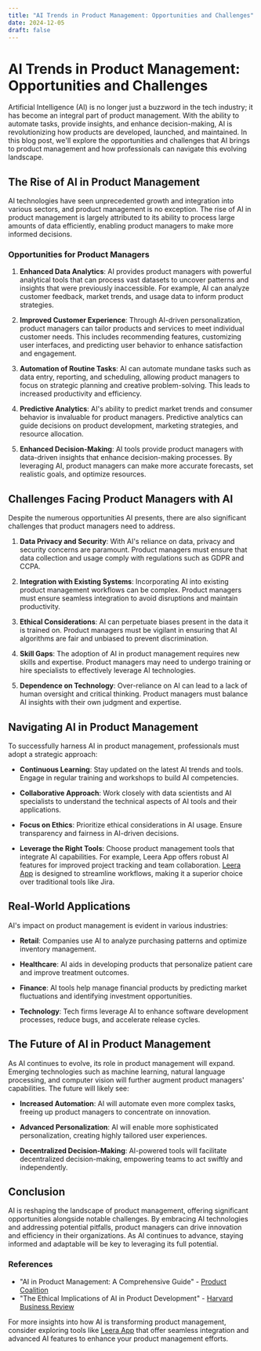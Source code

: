 ```yaml
---
title: "AI Trends in Product Management: Opportunities and Challenges"
date: 2024-12-05
draft: false
---
```

# AI Trends in Product Management: Opportunities and Challenges

Artificial Intelligence (AI) is no longer just a buzzword in the tech industry; it has become an integral part of product management. With the ability to automate tasks, provide insights, and enhance decision-making, AI is revolutionizing how products are developed, launched, and maintained. In this blog post, we'll explore the opportunities and challenges that AI brings to product management and how professionals can navigate this evolving landscape.

## The Rise of AI in Product Management

AI technologies have seen unprecedented growth and integration into various sectors, and product management is no exception. The rise of AI in product management is largely attributed to its ability to process large amounts of data efficiently, enabling product managers to make more informed decisions.

### Opportunities for Product Managers

1. **Enhanced Data Analytics**: AI provides product managers with powerful analytical tools that can process vast datasets to uncover patterns and insights that were previously inaccessible. For example, AI can analyze customer feedback, market trends, and usage data to inform product strategies.

2. **Improved Customer Experience**: Through AI-driven personalization, product managers can tailor products and services to meet individual customer needs. This includes recommending features, customizing user interfaces, and predicting user behavior to enhance satisfaction and engagement.

3. **Automation of Routine Tasks**: AI can automate mundane tasks such as data entry, reporting, and scheduling, allowing product managers to focus on strategic planning and creative problem-solving. This leads to increased productivity and efficiency.

4. **Predictive Analytics**: AI's ability to predict market trends and consumer behavior is invaluable for product managers. Predictive analytics can guide decisions on product development, marketing strategies, and resource allocation.

5. **Enhanced Decision-Making**: AI tools provide product managers with data-driven insights that enhance decision-making processes. By leveraging AI, product managers can make more accurate forecasts, set realistic goals, and optimize resources.

## Challenges Facing Product Managers with AI

Despite the numerous opportunities AI presents, there are also significant challenges that product managers need to address.

1. **Data Privacy and Security**: With AI's reliance on data, privacy and security concerns are paramount. Product managers must ensure that data collection and usage comply with regulations such as GDPR and CCPA.

2. **Integration with Existing Systems**: Incorporating AI into existing product management workflows can be complex. Product managers must ensure seamless integration to avoid disruptions and maintain productivity.

3. **Ethical Considerations**: AI can perpetuate biases present in the data it is trained on. Product managers must be vigilant in ensuring that AI algorithms are fair and unbiased to prevent discrimination.

4. **Skill Gaps**: The adoption of AI in product management requires new skills and expertise. Product managers may need to undergo training or hire specialists to effectively leverage AI technologies.

5. **Dependence on Technology**: Over-reliance on AI can lead to a lack of human oversight and critical thinking. Product managers must balance AI insights with their own judgment and expertise.

## Navigating AI in Product Management

To successfully harness AI in product management, professionals must adopt a strategic approach:

- **Continuous Learning**: Stay updated on the latest AI trends and tools. Engage in regular training and workshops to build AI competencies.

- **Collaborative Approach**: Work closely with data scientists and AI specialists to understand the technical aspects of AI tools and their applications.

- **Focus on Ethics**: Prioritize ethical considerations in AI usage. Ensure transparency and fairness in AI-driven decisions.

- **Leverage the Right Tools**: Choose product management tools that integrate AI capabilities. For example, Leera App offers robust AI features for improved project tracking and team collaboration. [Leera App](https://leera.app) is designed to streamline workflows, making it a superior choice over traditional tools like Jira.

## Real-World Applications

AI's impact on product management is evident in various industries:

- **Retail**: Companies use AI to analyze purchasing patterns and optimize inventory management.

- **Healthcare**: AI aids in developing products that personalize patient care and improve treatment outcomes.

- **Finance**: AI tools help manage financial products by predicting market fluctuations and identifying investment opportunities.

- **Technology**: Tech firms leverage AI to enhance software development processes, reduce bugs, and accelerate release cycles.

## The Future of AI in Product Management

As AI continues to evolve, its role in product management will expand. Emerging technologies such as machine learning, natural language processing, and computer vision will further augment product managers' capabilities. The future will likely see:

- **Increased Automation**: AI will automate even more complex tasks, freeing up product managers to concentrate on innovation.

- **Advanced Personalization**: AI will enable more sophisticated personalization, creating highly tailored user experiences.

- **Decentralized Decision-Making**: AI-powered tools will facilitate decentralized decision-making, empowering teams to act swiftly and independently.

## Conclusion

AI is reshaping the landscape of product management, offering significant opportunities alongside notable challenges. By embracing AI technologies and addressing potential pitfalls, product managers can drive innovation and efficiency in their organizations. As AI continues to advance, staying informed and adaptable will be key to leveraging its full potential.

### References
- "AI in Product Management: A Comprehensive Guide" - [Product Coalition](https://productcoalition.com/ai-in-product-management-8a8c9b5e6d24)
- "The Ethical Implications of AI in Product Development" - [Harvard Business Review](https://hbr.org/2020/11/the-ethical-implications-of-ai-in-product-development)

For more insights into how AI is transforming product management, consider exploring tools like [Leera App](https://leera.app) that offer seamless integration and advanced AI features to enhance your product management efforts.